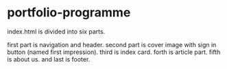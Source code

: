 # portfolio-programme
 

index.html is divided into six parts.

first part is navigation and header.
second part is cover image with sign in button (named first impression).
third is index card.
forth is article part.
fifth is about us.
and last is footer.